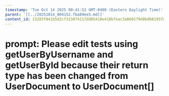 ```yaml
---
timestamp: 'Tue Oct 14 2025 00:41:52 GMT-0400 (Eastern Daylight Time)'
parent: '[[../20251014_004152.fba89ee5.md]]'
content_id: 13283f041b5d2cf313874117dd85410e418bfeac3a860179d8bd681937e89fbf
---
```


# prompt: Please edit tests using getUserByUsername and getUserById because their return type has been changed from UserDocument to UserDocument\[]
